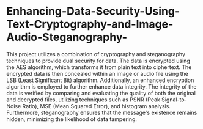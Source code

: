 # Enhancing-Data-Security-Using-Text-Cryptography-and-Image-Audio-Steganography-
This project utilizes a combination of cryptography and steganography techniques to provide dual security for data. The data is encrypted using the AES algorithm, which transforms it from plain text into ciphertext. The encrypted data is then concealed within an image or audio file using the LSB (Least Significant Bit) algorithm. Additionally, an enhanced encryption algorithm is employed to further enhance data integrity. The integrity of the data is verified by comparing and evaluating the quality of both the original and decrypted files, utilizing techniques such as PSNR (Peak Signal-to-Noise Ratio), MSE (Mean Squared Error), and histogram analysis. Furthermore, steganography ensures that the message's existence remains hidden, minimizing the likelihood of data tampering.
